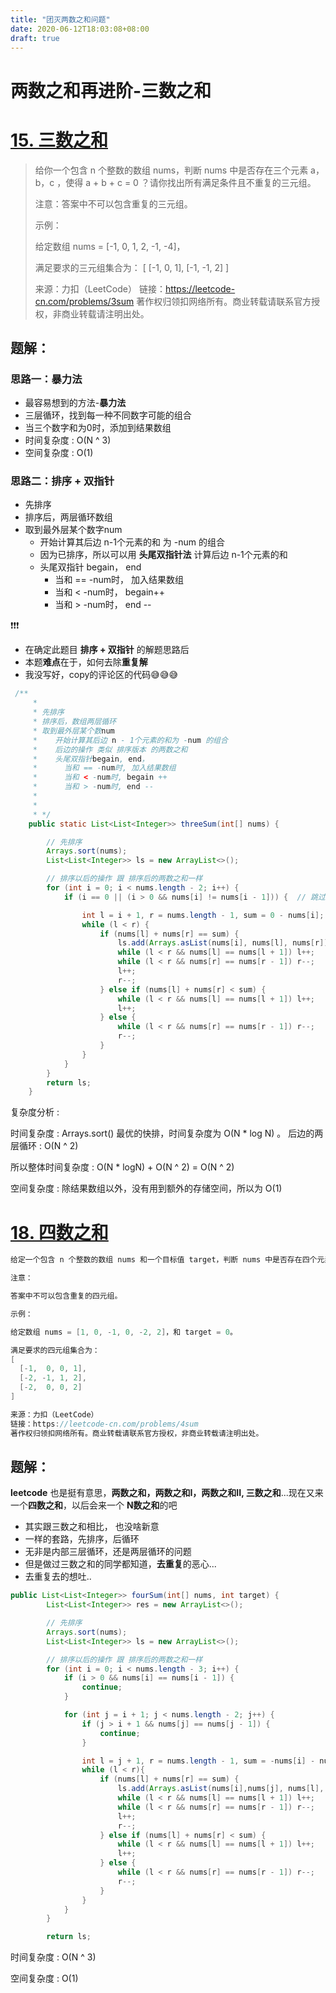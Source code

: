 ```yaml
---
title: "团灭两数之和问题"
date: 2020-06-12T18:03:08+08:00
draft: true
---
```




# 两数之和再进阶-三数之和

# [15. 三数之和](https://leetcode-cn.com/problems/3sum/)

> 给你一个包含 n 个整数的数组 nums，判断 nums 中是否存在三个元素 a，b，c ，使得 a + b + c = 0 ？请你找出所有满足条件且不重复的三元组。
>
> 注意：答案中不可以包含重复的三元组。
>
>  
>
> 示例：
>
> 给定数组 nums = [-1, 0, 1, 2, -1, -4]，
>
> 满足要求的三元组集合为：
> [
>   [-1, 0, 1],
>   [-1, -1, 2]
> ]
>
> 来源：力扣（LeetCode）
> 链接：https://leetcode-cn.com/problems/3sum
> 著作权归领扣网络所有。商业转载请联系官方授权，非商业转载请注明出处。



## 题解：

### 思路一：暴力法

- 最容易想到的方法-**暴力法**
- 三层循环，找到每一种不同数字可能的组合
- 当三个数字和为0时，添加到结果数组
- 时间复杂度 : O(N ^ 3)
- 空间复杂度 : O(1)



### 思路二：排序 + 双指针

- 先排序
- 排序后，两层循环数组
- 取到最外层某个数字num
  - 开始计算其后边 n-1个元素的和 为 -num 的组合
  - 因为已排序，所以可以用 **头尾双指针法**  计算后边 n-1个元素的和
  - 头尾双指针 begain， end
    - 当和 == -num时， 加入结果数组
    - 当和 < -num时， begain++
    - 当和 > -num时， end --

❗️❗️❗️

- 在确定此题目 **排序 + 双指针** 的解题思路后
- 本题**难点**在于，如何去除**重复解**
- 我没写好，copy的评论区的代码😅😅😅

```java
 /**
     *
     * 先排序
     * 排序后，数组两层循环
     * 取到最外层某个数num
     *    开始计算其后边 n - 1个元素的和为 -num 的组合
     *    后边的操作 类似 排序版本 的两数之和
     *    头尾双指针begain, end，
     *      当和 == -num时, 加入结果数组
     *      当和 < -num时, begain ++
     *      当和 > -num时, end --
     *
     *
     * */
    public static List<List<Integer>> threeSum(int[] nums) {

        // 先排序
        Arrays.sort(nums);
        List<List<Integer>> ls = new ArrayList<>();

        // 排序以后的操作 跟 排序后的两数之和一样
        for (int i = 0; i < nums.length - 2; i++) {
            if (i == 0 || (i > 0 && nums[i] != nums[i - 1])) {  // 跳过可能重复的答案

                int l = i + 1, r = nums.length - 1, sum = 0 - nums[i];
                while (l < r) {
                    if (nums[l] + nums[r] == sum) {
                        ls.add(Arrays.asList(nums[i], nums[l], nums[r]));
                        while (l < r && nums[l] == nums[l + 1]) l++;
                        while (l < r && nums[r] == nums[r - 1]) r--;
                        l++;
                        r--;
                    } else if (nums[l] + nums[r] < sum) {
                        while (l < r && nums[l] == nums[l + 1]) l++;   // 跳过重复值
                        l++;
                    } else {
                        while (l < r && nums[r] == nums[r - 1]) r--;
                        r--;
                    }
                }
            }
        }
        return ls;
    }
```

复杂度分析 : 

时间复杂度 : Arrays.sort() 最优的快排，时间复杂度为  O(N * log N) 。 后边的两层循环 : O(N ^ 2)

所以整体时间复杂度 : O(N * logN) + O(N ^ 2) = O(N ^ 2)

空间复杂度 : 除结果数组以外，没有用到额外的存储空间，所以为 O(1)



# [18. 四数之和](https://leetcode-cn.com/problems/4sum/)

```java
给定一个包含 n 个整数的数组 nums 和一个目标值 target，判断 nums 中是否存在四个元素 a，b，c 和 d ，使得 a + b + c + d 的值与 target 相等？找出所有满足条件且不重复的四元组。

注意：

答案中不可以包含重复的四元组。

示例：

给定数组 nums = [1, 0, -1, 0, -2, 2]，和 target = 0。

满足要求的四元组集合为：
[
  [-1,  0, 0, 1],
  [-2, -1, 1, 2],
  [-2,  0, 0, 2]
]

来源：力扣（LeetCode）
链接：https://leetcode-cn.com/problems/4sum
著作权归领扣网络所有。商业转载请联系官方授权，非商业转载请注明出处。
```

## 题解：

**leetcode** 也是挺有意思，**两数之和，两数之和I，两数之和II, 三数之和**...现在又来一个**四数之和**，以后会来一个 **N数之和**的吧

- 其实跟三数之和相比， 也没啥新意
- 一样的套路，先排序，后循环
- 无非是内部三层循环，还是两层循环的问题
- 但是做过三数之和的同学都知道，**去重复**的恶心...
- 去重复去的想吐..

```java
public List<List<Integer>> fourSum(int[] nums, int target) {
        List<List<Integer>> res = new ArrayList<>();

        // 先排序
        Arrays.sort(nums);
        List<List<Integer>> ls = new ArrayList<>();

        // 排序以后的操作 跟 排序后的两数之和一样
        for (int i = 0; i < nums.length - 3; i++) {
            if (i > 0 && nums[i] == nums[i - 1]) {
                continue;
            }

            for (int j = i + 1; j < nums.length - 2; j++) {
                if (j > i + 1 && nums[j] == nums[j - 1]) {
                    continue;
                }

                int l = j + 1, r = nums.length - 1, sum = -nums[i] - nums[j];
                while (l < r){
                    if (nums[l] + nums[r] == sum) {
                        ls.add(Arrays.asList(nums[i],nums[j], nums[l], nums[r]));
                        while (l < r && nums[l] == nums[l + 1]) l++;
                        while (l < r && nums[r] == nums[r - 1]) r--;
                        l++;
                        r--;
                    } else if (nums[l] + nums[r] < sum) {
                        while (l < r && nums[l] == nums[l + 1]) l++;   // 跳过重复值
                        l++;
                    } else {
                        while (l < r && nums[r] == nums[r - 1]) r--;
                        r--;
                    }
                }
            }
        }

        return ls;
```

时间复杂度 : O(N ^ 3)

空间复杂度 : O(1)
